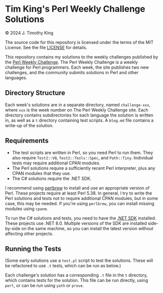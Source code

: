 # Tim King's Perl Weekly Challenge Solutions

© 2024 J. Timothy King

The source code for this repository is licensed under the terms of the
MIT License. See the file [LICENSE](LICENSE) for details.

This repository contains my solutions to the weekly challenges published
by the [Perl Weekly Challenge](https://perlweeklychallenge.org/). The
Perl Weekly Challenge is a weekly challenge for Perl programmers. Each
week, the site publishes two new challenges, and the community submits
solutions in Perl and other languages.

## Directory Structure

Each week's solutions are in a separate directory, named
`challenge-xxx`, where `xxx` is the week number on The Perl Weekly
Challenge site. Each directory contains subdirectories for each language
the solution is written in, as well as a `t` directory containing test
scripts. A `blog.md` file contains a write-up of the solution.

## Requirements

- The test scripts are written in Perl, so you need Perl to run them.
  They also require `Test2::V0`, `Test2::Tools::Spec`, and `Path::Tiny`.
  Individual tests may require additional CPAN modules.
- The Perl solutions require a sufficiently recent Perl interpreter,
  plus any CPAN modules that they use.
- The C# solutions require the .NET SDK.

I recommend using [perlbrew](https://perlbrew.pl/) to install and use an
appropriate version of Perl. These projects require at least Perl 5.38.
In general, I try to write the Perl solutions and tests not to require
additional CPAN modules, but in some case, this may be needed. If you're
using `perlbrew`, you can install missing modules using `cpanm`.

To run the C# solutions and tests, you need to have
the [.NET SDK](https://dotnet.microsoft.com/download) installed. These
projects use .NET 8.0. Multiple versions of the SDK are installed
side-by-side on the same machine, so you can install the latest version
without affecting other projects.

## Running the Tests

(Some early solutions use a `test.pl` script to test the solutions.
These will be refactored to use `.t` tests, which can be run as below.)

Each challenge's solution has a corresponding `.t` file in the `t`
directory, which contains tests for the solution. This file can be run
directly, using `perl`, or can be run using `yath` or `prove`.
